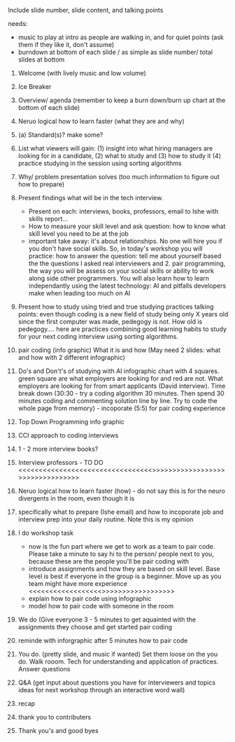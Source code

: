 Include slide number, slide content, and talking points

needs: 

- music to play at intro as people are walking in, and for quiet points (ask them if they like it, don't assume)
- burndown at bottom of each slide / as simple as slide number/ total slides at bottom 

1. Welcome (with lively music and low volume)

2. Ice Breaker 

3. Overview/ agenda (remember to keep a burn down/burn up chart at the bottom of each slide)

4. Neruo logical how to learn faster (what they are and why)

4. (a) Standard(s)? make some? 

5. List what viewers will gain: (1) insight into what hiring managers are looking for in a candidate, (2) what to study and (3) how to study it (4) practice studying in the session using sorting algorithms 

6. Why/ problem presentation solves (too much information to figure out how to prepare)

7. Present findings what will be in the tech interview. 
    - Present on each: interviews, books, professors, email to Ishe with skills report... 
    - How to measure your skill level and ask question: how to know what skill level you need to be at the job 
    - important take away: it's about relationships. No one will hire you if you don't have social skills. So, in today's workshop you will practice: how to answer the question: tell me about yourself based the the questions I asked real interviewers and 2. pair programming, the way you will be assess on your social skills or ability to work along side other programmers. You will also learn how to learn independantly using the latest technology: AI and pitfalls developers make when leading too much on AI 

8. Present how to study using tried and true studying practices
    talking points: even though coding is a new field of study being only X years old since the first computer was made, pedegogy is not. How old is pedegogy.... here are practices combining good learning habits to study for your next coding interview using sorting algorithms. 

9. pair coding (info graphic) What it is and how (May need 2 slides: what and how with 2 different infographic)
10. Do's and Don't's of studying with AI infographic chart with 4 squares. green square are what employers are looking for and red are not. What employers are looking for from smart applicants (David interview). Time break down (30:30 - try a coding algorithm 30 minutes. Then spend 30 minutes coding and commenting solution line by line. Try to code the whole page from memory) - incoporate (5:5) for pair coding experience 
11. Top Down Programming info graphic 
12. CCI approach to coding interviews 
13. 1 - 2 more interview books? 
14. Interview professors - TO DO <<<<<<<<<<<<<<<<<<<<<<<<<<<<<<<<<>>>>>>>>>>>>>>>>>>>>>>>>>>>>>>>>>

15. Neruo logical how to learn faster (how) - do not say this is for the neuro divergents in the room, even though it is 

16. specifically what to prepare (Ishe email) and how to incoporate job and interview prep into your daily routine. Note this is my opinion  

17. I do workshop task 
    - now is the fun part where we get to work as a team to pair code. Please take a minute to say hi to the person/ people next to you, because these are the people you'll be pair coding with 
    - introduce assignments and how they are based on skill level. Base level is best if everyone in the group is a beginner. Move up as you team might have more experience <<<<<<<<<<<<<<<<<<>>>>>>>>>>>>>>>>>>
    - explain how to pair code using infographic 
    - model how to pair code with someone in the room 

18. We do (Give everyone 3 - 5 minutes to get aquainted with the assignments they choose and get started pair coding 

19. reminde with inforgraphic after 5 minutes how to pair code 

20. You do. (pretty slide, and music if wanted) Set them loose on the you do. Walk rooom. Tech for understanding and application of practices. Answer questions

21. Q&A (get input about questions you have for interviewers and topics ideas for next workshop through an interactive word wall)

22. recap 

23. thank you to contributers 

24. Thank you's and good byes 

